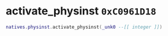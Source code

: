 # activate_physinst `0xC0961D18`

```lua
natives.physinst.activate_physinst(_unk0 --[[ integer ]])
```